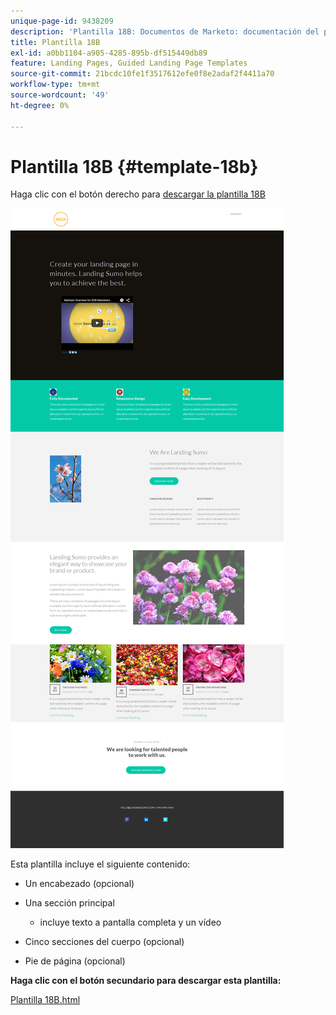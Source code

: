 ```yaml
---
unique-page-id: 9438209
description: 'Plantilla 18B: Documentos de Marketo: documentación del producto'
title: Plantilla 18B
exl-id: a0bb1104-a905-4285-895b-df515449db89
feature: Landing Pages, Guided Landing Page Templates
source-git-commit: 21bcdc10fe1f3517612efe0f8e2adaf2f4411a70
workflow-type: tm+mt
source-wordcount: '49'
ht-degree: 0%

---
```


# Plantilla 18B {#template-18b}

Haga clic con el botón derecho para [descargar la plantilla 18B](https://experienceleague.adobe.com/landing/marketo/lp-templates/template-18b.html)

![](assets/image2015-8-17-18-3a6-3a30.png)

Esta plantilla incluye el siguiente contenido:

* Un encabezado (opcional)
* Una sección principal

   * incluye texto a pantalla completa y un vídeo

* Cinco secciones del cuerpo (opcional)
* Pie de página (opcional)

**Haga clic con el botón secundario para descargar esta plantilla:**

[Plantilla 18B.html](https://experienceleague.adobe.com/landing/marketo/lp-templates/template-18b.html)
